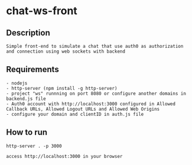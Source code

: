 # chat-ws-front

## Description
```
Simple front-end to simulate a chat that use auth0 as authorization and connection using web sockets with backend
```

## Requirements 
```
- nodejs
- http-server (npm install -g http-server)
- project "ws" runnning on port 8080 or configure another domains in backend.js file
- Auth0 account with http://localhost:3000 configured in Allowed Callback URLs, Allowed Logout URLs and Allowed Web Origins
- configure your domain and clientID in auth.js file
```

## How to run
```
http-server . -p 3000

access http://localhost:3000 in your browser
```